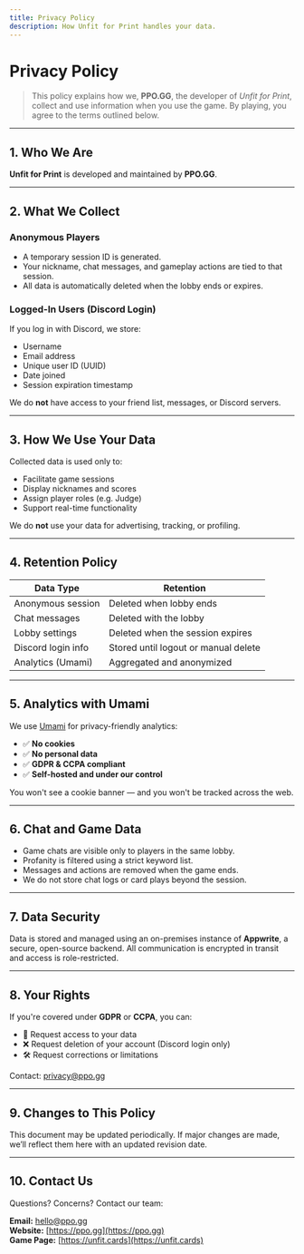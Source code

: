 ```yaml
---
title: Privacy Policy
description: How Unfit for Print handles your data.
---
```


# Privacy Policy

> This policy explains how we, **PPO.GG**, the developer of *Unfit for Print*, collect and use information when you use the game. By playing, you agree to the terms outlined below.

---

## 1. Who We Are

**Unfit for Print** is developed and maintained by **PPO.GG**.

---

## 2. What We Collect

### Anonymous Players

- A temporary session ID is generated.
- Your nickname, chat messages, and gameplay actions are tied to that session.
- All data is automatically deleted when the lobby ends or expires.

### Logged-In Users (Discord Login)

If you log in with Discord, we store:

- Username
- Email address
- Unique user ID (UUID)
- Date joined
- Session expiration timestamp

We do **not** have access to your friend list, messages, or Discord servers.

---

## 3. How We Use Your Data

Collected data is used only to:

- Facilitate game sessions
- Display nicknames and scores
- Assign player roles (e.g. Judge)
- Support real-time functionality

We do **not** use your data for advertising, tracking, or profiling.

---

## 4. Retention Policy

| Data Type            | Retention                           |
|----------------------|--------------------------------------|
| Anonymous session    | Deleted when lobby ends              |
| Chat messages        | Deleted with the lobby               |
| Lobby settings       | Deleted when the session expires     |
| Discord login info   | Stored until logout or manual delete |
| Analytics (Umami)    | Aggregated and anonymized            |

---

## 5. Analytics with Umami

We use [Umami](https://umami.is) for privacy-friendly analytics:

- ✅ **No cookies**
- ✅ **No personal data**
- ✅ **GDPR & CCPA compliant**
- ✅ **Self-hosted and under our control**

You won't see a cookie banner — and you won't be tracked across the web.

---

## 6. Chat and Game Data

- Game chats are visible only to players in the same lobby.
- Profanity is filtered using a strict keyword list.
- Messages and actions are removed when the game ends.
- We do not store chat logs or card plays beyond the session.

---

## 7. Data Security

Data is stored and managed using an on-premises instance of **Appwrite**, a secure, open-source backend. All communication is encrypted in transit and access is role-restricted.

---

## 8. Your Rights

If you're covered under **GDPR** or **CCPA**, you can:

- 📝 Request access to your data
- ❌ Request deletion of your account (Discord login only)
- 🛠 Request corrections or limitations

Contact: [privacy@ppo.gg](mailto:privacy@ppo.gg)

---

## 9. Changes to This Policy

This document may be updated periodically. If major changes are made, we’ll reflect them here with an updated revision date.

---

## 10. Contact Us

Questions? Concerns? Contact our team:

**Email:** [hello@ppo.gg](mailto:hello@ppo.gg)  
**Website:** [https://ppo.gg](https://ppo.gg)  
**Game Page:** [https://unfit.cards](https://unfit.cards)